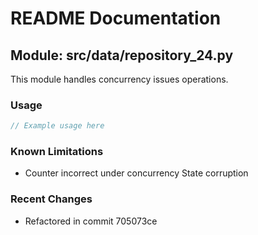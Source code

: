 # README Documentation

## Module: src/data/repository_24.py

This module handles concurrency issues operations.

### Usage

```java
// Example usage here
```

### Known Limitations

- Counter incorrect under concurrency State corruption

### Recent Changes

- Refactored in commit 705073ce
